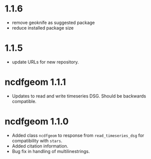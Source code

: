 1.1.6
==========
* remove geoknife as suggested package
* reduce installed package size

1.1.5
==========
* update URLs for new repository.

ncdfgeom 1.1.1
==========
* Updates to read and write timeseries DSG. Should be backwards compatible.

ncdfgeom 1.1.0
==========
* Added class `ncdfgeom` to response from `read_timeseries_dsg` for compatibility with `stars`.
* Added citation information.
* Bug fix in handling of multilinestrings.